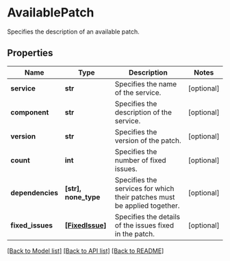 # AvailablePatch

Specifies the description of an available patch.

## Properties
Name | Type | Description | Notes
------------ | ------------- | ------------- | -------------
**service** | **str** | Specifies the name of the service. | [optional] 
**component** | **str** | Specifies the description of the service. | [optional] 
**version** | **str** | Specifies the version of the patch. | [optional] 
**count** | **int** | Specifies the number of fixed issues. | [optional] 
**dependencies** | **[str], none_type** | Specifies the services for which their patches must be applied together. | [optional] 
**fixed_issues** | [**[FixedIssue]**](FixedIssue.md) | Specifies the details of the issues fixed in the patch. | [optional] 

[[Back to Model list]](../README.md#documentation-for-models) [[Back to API list]](../README.md#documentation-for-api-endpoints) [[Back to README]](../README.md)


